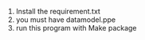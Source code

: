 1. Install the requirement.txt
2. you must have datamodel.ppe
3. run this program with Make package
